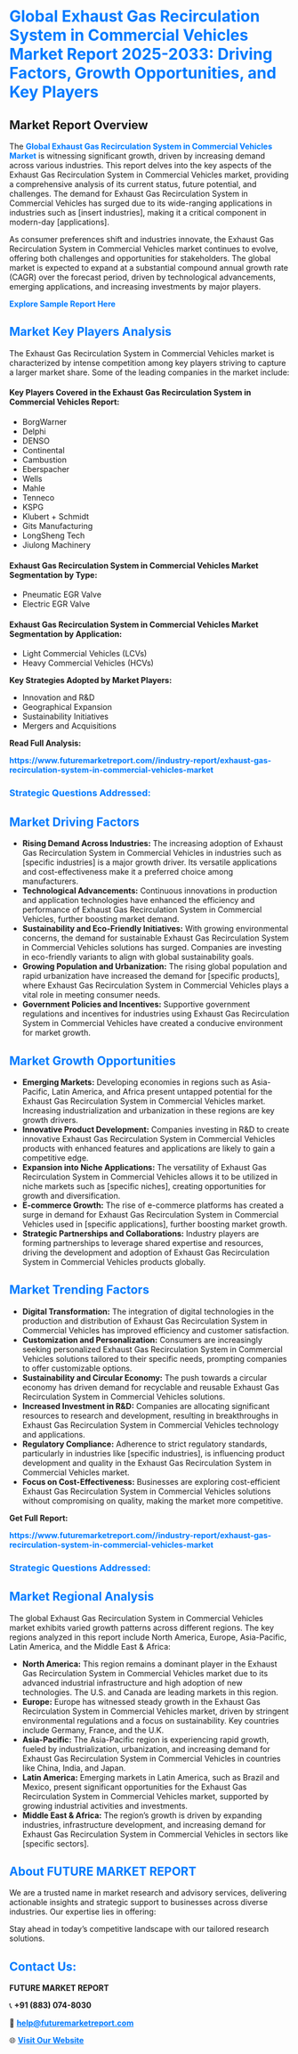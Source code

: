 <h1 style="color: #007BFF;">Global Exhaust Gas Recirculation System in Commercial Vehicles Market Report 2025-2033: Driving Factors, Growth Opportunities, and Key Players</h1>

<section id="overview">
<h2>Market Report Overview</h2>
<p>The <a href="https://www.futuremarketreport.com//industry-report/exhaust-gas-recirculation-system-in-commercial-vehicles-market" style="color: #007BFF; text-decoration: none;"><strong>Global Exhaust Gas Recirculation System in Commercial Vehicles Market</strong></a> is witnessing significant growth, driven by increasing demand across various industries. This report delves into the key aspects of the Exhaust Gas Recirculation System in Commercial Vehicles market, providing a comprehensive analysis of its current status, future potential, and challenges. The demand for Exhaust Gas Recirculation System in Commercial Vehicles has surged due to its wide-ranging applications in industries such as [insert industries], making it a critical component in modern-day [applications].</p>
<p>As consumer preferences shift and industries innovate, the Exhaust Gas Recirculation System in Commercial Vehicles market continues to evolve, offering both challenges and opportunities for stakeholders. The global market is expected to expand at a substantial compound annual growth rate (CAGR) over the forecast period, driven by technological advancements, emerging applications, and increasing investments by major players.</p>
</section>

<section id="overview">
<p><a href="https://www.futuremarketreport.com//request-sample/reportId=51350" style="color: #007BFF; text-decoration: none;"><strong>Explore Sample Report Here</strong></a></p>
</section>

<section id="key-players">
<h2 style="color: #007BFF;">Market Key Players Analysis</h2>
<p>The Exhaust Gas Recirculation System in Commercial Vehicles market is characterized by intense competition among key players striving to capture a larger market share. Some of the leading companies in the market include:</p>
<h4>Key Players Covered in the Exhaust Gas Recirculation System in Commercial Vehicles Report:</h4>
<ul><li>BorgWarner</li><li>Delphi</li><li>DENSO</li><li>Continental</li><li>Cambustion</li><li>Eberspacher</li><li>Wells</li><li>Mahle</li><li>Tenneco</li><li>KSPG</li><li>Klubert + Schmidt</li><li>Gits Manufacturing</li><li>LongSheng Tech</li><li>Jiulong Machinery</li></ul>
<h4>Exhaust Gas Recirculation System in Commercial Vehicles Market Segmentation by Type:</h4>
<ul><li>Pneumatic EGR Valve</li><li>Electric EGR Valve</li></ul>

<h4>Exhaust Gas Recirculation System in Commercial Vehicles Market Segmentation by Application:</h4>
<ul><li>Light Commercial Vehicles (LCVs)</li><li>Heavy Commercial Vehicles (HCVs)</li></ul>
<p><strong>Key Strategies Adopted by Market Players:</strong></p>
<ul>
<li>Innovation and R&D</li>
<li>Geographical Expansion</li>
<li>Sustainability Initiatives</li>
<li>Mergers and Acquisitions</li>
</ul>
</section>

<section>
<p><strong>Read Full Analysis: </strong></p><a href="https://www.futuremarketreport.com//industry-report/exhaust-gas-recirculation-system-in-commercial-vehicles-market" style="color: #007BFF; text-decoration: none;"><strong>https://www.futuremarketreport.com//industry-report/exhaust-gas-recirculation-system-in-commercial-vehicles-market</strong></a>
<h3 style="color: #007BFF;">Strategic Questions Addressed:</h3>
</section>

<section id="driving-factors">
<h2 style="color: #007BFF;">Market Driving Factors</h2>
<ul>
<li><strong>Rising Demand Across Industries:</strong> The increasing adoption of Exhaust Gas Recirculation System in Commercial Vehicles in industries such as [specific industries] is a major growth driver. Its versatile applications and cost-effectiveness make it a preferred choice among manufacturers.</li>
<li><strong>Technological Advancements:</strong> Continuous innovations in production and application technologies have enhanced the efficiency and performance of Exhaust Gas Recirculation System in Commercial Vehicles, further boosting market demand.</li>
<li><strong>Sustainability and Eco-Friendly Initiatives:</strong> With growing environmental concerns, the demand for sustainable Exhaust Gas Recirculation System in Commercial Vehicles solutions has surged. Companies are investing in eco-friendly variants to align with global sustainability goals.</li>
<li><strong>Growing Population and Urbanization:</strong> The rising global population and rapid urbanization have increased the demand for [specific products], where Exhaust Gas Recirculation System in Commercial Vehicles plays a vital role in meeting consumer needs.</li>
<li><strong>Government Policies and Incentives:</strong> Supportive government regulations and incentives for industries using Exhaust Gas Recirculation System in Commercial Vehicles have created a conducive environment for market growth.</li>
</ul>
</section>

<section id="growth-opportunities">
<h2 style="color: #007BFF;">Market Growth Opportunities</h2>
<ul>
<li><strong>Emerging Markets:</strong> Developing economies in regions such as Asia-Pacific, Latin America, and Africa present untapped potential for the Exhaust Gas Recirculation System in Commercial Vehicles market. Increasing industrialization and urbanization in these regions are key growth drivers.</li>
<li><strong>Innovative Product Development:</strong> Companies investing in R&D to create innovative Exhaust Gas Recirculation System in Commercial Vehicles products with enhanced features and applications are likely to gain a competitive edge.</li>
<li><strong>Expansion into Niche Applications:</strong> The versatility of Exhaust Gas Recirculation System in Commercial Vehicles allows it to be utilized in niche markets such as [specific niches], creating opportunities for growth and diversification.</li>
<li><strong>E-commerce Growth:</strong> The rise of e-commerce platforms has created a surge in demand for Exhaust Gas Recirculation System in Commercial Vehicles used in [specific applications], further boosting market growth.</li>
<li><strong>Strategic Partnerships and Collaborations:</strong> Industry players are forming partnerships to leverage shared expertise and resources, driving the development and adoption of Exhaust Gas Recirculation System in Commercial Vehicles products globally.</li>
</ul>
</section>

<section id="trending-factors">
<h2 style="color: #007BFF;">Market Trending Factors</h2>
<ul>
<li><strong>Digital Transformation:</strong> The integration of digital technologies in the production and distribution of Exhaust Gas Recirculation System in Commercial Vehicles has improved efficiency and customer satisfaction.</li>
<li><strong>Customization and Personalization:</strong> Consumers are increasingly seeking personalized Exhaust Gas Recirculation System in Commercial Vehicles solutions tailored to their specific needs, prompting companies to offer customizable options.</li>
<li><strong>Sustainability and Circular Economy:</strong> The push towards a circular economy has driven demand for recyclable and reusable Exhaust Gas Recirculation System in Commercial Vehicles solutions.</li>
<li><strong>Increased Investment in R&D:</strong> Companies are allocating significant resources to research and development, resulting in breakthroughs in Exhaust Gas Recirculation System in Commercial Vehicles technology and applications.</li>
<li><strong>Regulatory Compliance:</strong> Adherence to strict regulatory standards, particularly in industries like [specific industries], is influencing product development and quality in the Exhaust Gas Recirculation System in Commercial Vehicles market.</li>
<li><strong>Focus on Cost-Effectiveness:</strong> Businesses are exploring cost-efficient Exhaust Gas Recirculation System in Commercial Vehicles solutions without compromising on quality, making the market more competitive.</li>
</ul>
</section>

<section>
<p><strong>Get Full Report: </strong></p><a href="https://www.futuremarketreport.com//industry-report/exhaust-gas-recirculation-system-in-commercial-vehicles-market" style="color: #007BFF; text-decoration: none;"><strong>https://www.futuremarketreport.com//industry-report/exhaust-gas-recirculation-system-in-commercial-vehicles-market</strong></a>
<h3 style="color: #007BFF;">Strategic Questions Addressed:</h3>
</section>


<section id="regional-analysis">
<h2 style="color: #007BFF;">Market Regional Analysis</h2>
<p>The global Exhaust Gas Recirculation System in Commercial Vehicles market exhibits varied growth patterns across different regions. The key regions analyzed in this report include North America, Europe, Asia-Pacific, Latin America, and the Middle East & Africa:</p>
<ul>
<li><strong>North America:</strong> This region remains a dominant player in the Exhaust Gas Recirculation System in Commercial Vehicles market due to its advanced industrial infrastructure and high adoption of new technologies. The U.S. and Canada are leading markets in this region.</li>
<li><strong>Europe:</strong> Europe has witnessed steady growth in the Exhaust Gas Recirculation System in Commercial Vehicles market, driven by stringent environmental regulations and a focus on sustainability. Key countries include Germany, France, and the U.K.</li>
<li><strong>Asia-Pacific:</strong> The Asia-Pacific region is experiencing rapid growth, fueled by industrialization, urbanization, and increasing demand for Exhaust Gas Recirculation System in Commercial Vehicles in countries like China, India, and Japan.</li>
<li><strong>Latin America:</strong> Emerging markets in Latin America, such as Brazil and Mexico, present significant opportunities for the Exhaust Gas Recirculation System in Commercial Vehicles market, supported by growing industrial activities and investments.</li>
<li><strong>Middle East & Africa:</strong> The region’s growth is driven by expanding industries, infrastructure development, and increasing demand for Exhaust Gas Recirculation System in Commercial Vehicles in sectors like [specific sectors].</li>
</ul>
</section>

<footer>
<h2 style="color: #007BFF;">About FUTURE MARKET REPORT</h2>
<p>We are a trusted name in market research and advisory services, delivering actionable insights and strategic support to businesses across diverse industries. Our expertise lies in offering:</p>

<p>Stay ahead in today’s competitive landscape with our tailored research solutions.</p>

<h2 style="color: #007BFF;">Contact Us:</h2>
<p><strong>FUTURE MARKET REPORT</strong></p>
<p>📞 <strong>+91 (883) 074-8030</strong></p>
<p>📧 <strong><a href="mailto:help@futuremarketreport.com" style="color: #007BFF;">help@futuremarketreport.com</a></strong></p>
<p>🌐 <strong><a href="https://www.futuremarketreport.com/" style="color: #007BFF;">Visit Our Website</a></strong></p>
</footer>